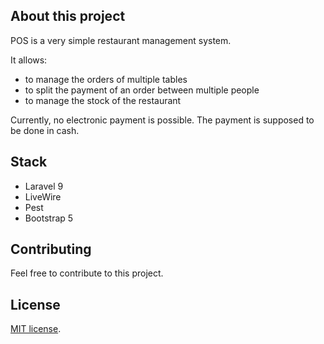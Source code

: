 ## About this project

POS is a very simple restaurant management system.

It allows:
- to manage the orders of multiple tables
- to split the payment of an order between multiple people
- to manage the stock of the restaurant

Currently, no electronic payment is possible. The payment is supposed to be done in cash.

## Stack

- Laravel 9
- LiveWire
- Pest
- Bootstrap 5

## Contributing

Feel free to contribute to this project.

## License

[MIT license](https://opensource.org/licenses/MIT).

